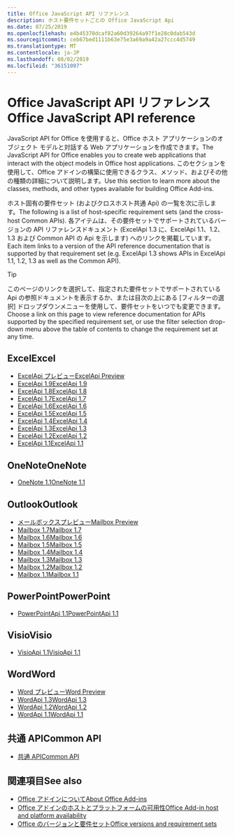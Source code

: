 ```yaml
---
title: Office JavaScript API リファレンス
description: ホスト要件セットごとの Office JavaScript Api
ms.date: 07/25/2019
ms.openlocfilehash: e4b45370dcaf82a60d39264a97f1e28c0dab543d
ms.sourcegitcommit: ceb67bed1111b63e75e3a69a9a42a27ccc4d5749
ms.translationtype: MT
ms.contentlocale: ja-JP
ms.lasthandoff: 08/02/2019
ms.locfileid: "36151097"
---
```

# <a name="office-javascript-api-reference"></a><span data-ttu-id="776b1-103">Office JavaScript API リファレンス</span><span class="sxs-lookup"><span data-stu-id="776b1-103">Office JavaScript API reference</span></span>

<span data-ttu-id="776b1-104">JavaScript API for Office を使用すると、Office ホスト アプリケーションのオブジェクト モデルと対話する Web アプリケーションを作成できます。</span><span class="sxs-lookup"><span data-stu-id="776b1-104">The JavaScript API for Office enables you to create web applications that interact with the object models in Office host applications.</span></span> <span data-ttu-id="776b1-105">このセクションを使用して、Office アドインの構築に使用できるクラス、メソッド、およびその他の種類の詳細について説明します。</span><span class="sxs-lookup"><span data-stu-id="776b1-105">Use this section to learn more about the classes, methods, and other types available for building Office Add-ins.</span></span>

<span data-ttu-id="776b1-106">ホスト固有の要件セット (およびクロスホスト共通 Api) の一覧を次に示します。</span><span class="sxs-lookup"><span data-stu-id="776b1-106">The following is a list of host-specific requirement sets (and the cross-host Common APIs).</span></span> <span data-ttu-id="776b1-107">各アイテムは、その要件セットでサポートされているバージョンの API リファレンスドキュメント (ExcelApi 1.3 に、ExcelApi 1.1、1.2、1.3 および Common API の Api を示します) へのリンクを掲載しています。</span><span class="sxs-lookup"><span data-stu-id="776b1-107">Each item links to a version of the API reference documentation that is supported by that requirement set (e.g. ExcelApi 1.3 shows APIs in ExcelApi 1.1, 1.2, 1.3 as well as the Common API).</span></span>

> [!TIP]
> <span data-ttu-id="776b1-108">このページのリンクを選択して、指定された要件セットでサポートされている Api の参照ドキュメントを表示するか、または目次の上にある [フィルターの選択] ドロップダウンメニューを使用して、要件セットをいつでも変更できます。</span><span class="sxs-lookup"><span data-stu-id="776b1-108">Choose a link on this page to view reference documentation for APIs supported by the specified requirement set, or use the filter selection drop-down menu above the table of contents to change the requirement set at any time.</span></span>

## <a name="excel"></a><span data-ttu-id="776b1-109">Excel</span><span class="sxs-lookup"><span data-stu-id="776b1-109">Excel</span></span>

- [<span data-ttu-id="776b1-110">ExcelApi プレビュー</span><span class="sxs-lookup"><span data-stu-id="776b1-110">ExcelApi Preview</span></span>](/javascript/api/excel?view=excel-js-preview)
- [<span data-ttu-id="776b1-111">ExcelApi 1.9</span><span class="sxs-lookup"><span data-stu-id="776b1-111">ExcelApi 1.9</span></span>](/javascript/api/excel?view=excel-js-1.9)
- [<span data-ttu-id="776b1-112">ExcelApi 1.8</span><span class="sxs-lookup"><span data-stu-id="776b1-112">ExcelApi 1.8</span></span>](/javascript/api/excel?view=excel-js-1.8)
- [<span data-ttu-id="776b1-113">ExcelApi 1.7</span><span class="sxs-lookup"><span data-stu-id="776b1-113">ExcelApi 1.7</span></span>](/javascript/api/excel?view=excel-js-1.7)
- [<span data-ttu-id="776b1-114">ExcelApi 1.6</span><span class="sxs-lookup"><span data-stu-id="776b1-114">ExcelApi 1.6</span></span>](/javascript/api/excel?view=excel-js-1.6)
- [<span data-ttu-id="776b1-115">ExcelApi 1.5</span><span class="sxs-lookup"><span data-stu-id="776b1-115">ExcelApi 1.5</span></span>](/javascript/api/excel?view=excel-js-1.5)
- [<span data-ttu-id="776b1-116">ExcelApi 1.4</span><span class="sxs-lookup"><span data-stu-id="776b1-116">ExcelApi 1.4</span></span>](/javascript/api/excel?view=excel-js-1.4)
- [<span data-ttu-id="776b1-117">ExcelApi 1.3</span><span class="sxs-lookup"><span data-stu-id="776b1-117">ExcelApi 1.3</span></span>](/javascript/api/excel?view=excel-js-1.3)
- [<span data-ttu-id="776b1-118">ExcelApi 1.2</span><span class="sxs-lookup"><span data-stu-id="776b1-118">ExcelApi 1.2</span></span>](/javascript/api/excel?view=excel-js-1.2)
- [<span data-ttu-id="776b1-119">ExcelApi 1.1</span><span class="sxs-lookup"><span data-stu-id="776b1-119">ExcelApi 1.1</span></span>](/javascript/api/excel?view=excel-js-1.1)

## <a name="onenote"></a><span data-ttu-id="776b1-120">OneNote</span><span class="sxs-lookup"><span data-stu-id="776b1-120">OneNote</span></span>

- [<span data-ttu-id="776b1-121">OneNote 1.1</span><span class="sxs-lookup"><span data-stu-id="776b1-121">OneNote 1.1</span></span>](/javascript/api/onenote?view=onenote-js-1.1)

## <a name="outlook"></a><span data-ttu-id="776b1-122">Outlook</span><span class="sxs-lookup"><span data-stu-id="776b1-122">Outlook</span></span>

- [<span data-ttu-id="776b1-123">メールボックスプレビュー</span><span class="sxs-lookup"><span data-stu-id="776b1-123">Mailbox Preview</span></span>](/javascript/api/outlook?view=outlook-js-preview)
- [<span data-ttu-id="776b1-124">Mailbox 1.7</span><span class="sxs-lookup"><span data-stu-id="776b1-124">Mailbox 1.7</span></span>](/javascript/api/outlook?view=outlook-js-1.7)
- [<span data-ttu-id="776b1-125">Mailbox 1.6</span><span class="sxs-lookup"><span data-stu-id="776b1-125">Mailbox 1.6</span></span>](/javascript/api/outlook?view=outlook-js-1.6)
- [<span data-ttu-id="776b1-126">Mailbox 1.5</span><span class="sxs-lookup"><span data-stu-id="776b1-126">Mailbox 1.5</span></span>](/javascript/api/outlook?view=outlook-js-1.5)
- [<span data-ttu-id="776b1-127">Mailbox 1.4</span><span class="sxs-lookup"><span data-stu-id="776b1-127">Mailbox 1.4</span></span>](/javascript/api/outlook?view=outlook-js-1.4)
- [<span data-ttu-id="776b1-128">Mailbox 1.3</span><span class="sxs-lookup"><span data-stu-id="776b1-128">Mailbox 1.3</span></span>](/javascript/api/outlook?view=outlook-js-1.3)
- [<span data-ttu-id="776b1-129">Mailbox 1.2</span><span class="sxs-lookup"><span data-stu-id="776b1-129">Mailbox 1.2</span></span>](/javascript/api/outlook?view=outlook-js-1.2)
- [<span data-ttu-id="776b1-130">Mailbox 1.1</span><span class="sxs-lookup"><span data-stu-id="776b1-130">Mailbox 1.1</span></span>](/javascript/api/outlook?view=outlook-js-1.1)

## <a name="powerpoint"></a><span data-ttu-id="776b1-131">PowerPoint</span><span class="sxs-lookup"><span data-stu-id="776b1-131">PowerPoint</span></span>

- [<span data-ttu-id="776b1-132">PowerPointApi 1.1</span><span class="sxs-lookup"><span data-stu-id="776b1-132">PowerPointApi 1.1</span></span>](/javascript/api/powerpoint?view=powerpoint-js-1.1)

## <a name="visio"></a><span data-ttu-id="776b1-133">Visio</span><span class="sxs-lookup"><span data-stu-id="776b1-133">Visio</span></span>

- [<span data-ttu-id="776b1-134">VisioApi 1.1</span><span class="sxs-lookup"><span data-stu-id="776b1-134">VisioApi 1.1</span></span>](/javascript/api/visio?view=visio-js-1.1)

## <a name="word"></a><span data-ttu-id="776b1-135">Word</span><span class="sxs-lookup"><span data-stu-id="776b1-135">Word</span></span>

- [<span data-ttu-id="776b1-136">Word プレビュー</span><span class="sxs-lookup"><span data-stu-id="776b1-136">Word Preview</span></span>](/javascript/api/word?view=word-js-preview)
- [<span data-ttu-id="776b1-137">WordApi 1.3</span><span class="sxs-lookup"><span data-stu-id="776b1-137">WordApi 1.3</span></span>](/javascript/api/word?view=word-js-1.3)
- [<span data-ttu-id="776b1-138">WordApi 1.2</span><span class="sxs-lookup"><span data-stu-id="776b1-138">WordApi 1.2</span></span>](/javascript/api/word?view=word-js-1.2)
- [<span data-ttu-id="776b1-139">WordApi 1.1</span><span class="sxs-lookup"><span data-stu-id="776b1-139">WordApi 1.1</span></span>](/javascript/api/word?view=word-js-1.1)

## <a name="common-api"></a><span data-ttu-id="776b1-140">共通 API</span><span class="sxs-lookup"><span data-stu-id="776b1-140">Common API</span></span>

- [<span data-ttu-id="776b1-141">共通 API</span><span class="sxs-lookup"><span data-stu-id="776b1-141">Common API</span></span>](/javascript/api/office?view=common-js)

## <a name="see-also"></a><span data-ttu-id="776b1-142">関連項目</span><span class="sxs-lookup"><span data-stu-id="776b1-142">See also</span></span>

- [<span data-ttu-id="776b1-143">Office アドインについて</span><span class="sxs-lookup"><span data-stu-id="776b1-143">About Office Add-ins</span></span>](/office/dev/add-ins/overview)
- [<span data-ttu-id="776b1-144">Office アドインのホストとプラットフォームの可用性</span><span class="sxs-lookup"><span data-stu-id="776b1-144">Office Add-in host and platform availability</span></span>](/office/dev/add-ins/overview/office-add-in-availability)
- [<span data-ttu-id="776b1-145">Office のバージョンと要件セット</span><span class="sxs-lookup"><span data-stu-id="776b1-145">Office versions and requirement sets</span></span>](/office/dev/add-ins/develop/office-versions-and-requirement-sets)

